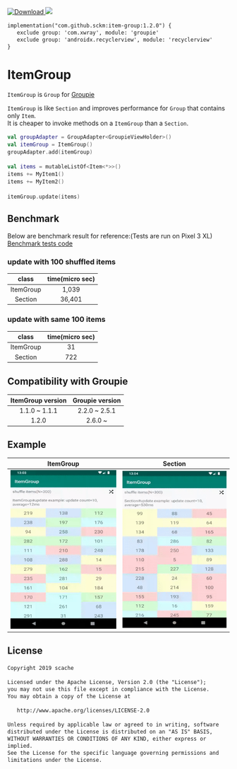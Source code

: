 [ ![Download](https://api.bintray.com/packages/scache/maven/item-group/images/download.svg?version=1.2.0) ](https://bintray.com/scache/maven/item-group/1.2.0/link)
![](https://github.com/sckm/ItemGroup/workflows/Android%20CI/badge.svg)

```
implementation("com.github.sckm:item-group:1.2.0") {
   exclude group: 'com.xwray', module: 'groupie'
   exclude group: 'androidx.recyclerview', module: 'recyclerview'
}
```

# ItemGroup
`ItemGroup` is `Group` for [Groupie](https://github.com/lisawray/groupie)

`ItemGroup` is like `Section` and improves performance for `Group` that contains only `Item`.  
It is cheaper to invoke methods on a `ItemGroup`  than a `Section`.

``` UpdateExample.kt
val groupAdapter = GroupAdapter<GroupieViewHolder>()
val itemGroup = ItemGroup()
groupAdapter.add(itemGroup)

val items = mutableListOf<Item<*>>()
items += MyItem1()
items += MyItem2()

itemGroup.update(items)
```

## Benchmark
Below are benchmark result for reference:(Tests are run on Pixel 3 XL)  
[Benchmark tests code](https://github.com/sckm/ItemGroup/blob/master/benchmark/src/androidTest/java/com/github/sckm/itemgroup/benchmark/ItemGroupBenchmark.kt)

### update with 100 shuffled items
class | time(micro sec)
:--:|:--:
ItemGroup | 1,039
Section | 36,401

### update with same 100 items
class | time(micro sec)
:--:|:--:
ItemGroup | 31
Section | 722

## Compatibility with Groupie
ItemGroup version | Groupie version
:--:|:--:
1.1.0 ~ 1.1.1 | 2.2.0 ~ 2.5.1
1.2.0 | 2.6.0 ~



## Example
ItemGroup | Section
:--:|:--:
<img src="images/d7t86-q5z4i.gif" width="270" />|<img src="images/nxhff-s58xv.gif" width="270"/>


## License
```
Copyright 2019 scache

Licensed under the Apache License, Version 2.0 (the "License");
you may not use this file except in compliance with the License.
You may obtain a copy of the License at

   http://www.apache.org/licenses/LICENSE-2.0

Unless required by applicable law or agreed to in writing, software
distributed under the License is distributed on an "AS IS" BASIS,
WITHOUT WARRANTIES OR CONDITIONS OF ANY KIND, either express or implied.
See the License for the specific language governing permissions and
limitations under the License.
```
